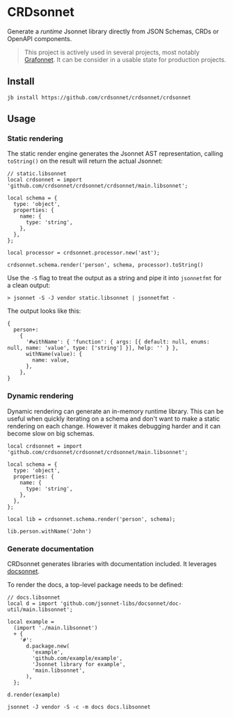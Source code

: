 # CRDsonnet

Generate a *runtime* Jsonnet library directly from JSON Schemas, CRDs or OpenAPI components.

> This project is actively used in several projects, most notably [Grafonnet](https://github.com/grafana/grafonnet). It can be consider in a usable state for production projects.

## Install

```console
jb install https://github.com/crdsonnet/crdsonnet/crdsonnet
```

## Usage

### Static rendering

The static render engine generates the Jsonnet AST representation, calling `toString()` on the result will return the actual Jsonnet:

```jsonnet
// static.libsonnet
local crdsonnet = import 'github.com/crdsonnet/crdsonnet/crdsonnet/main.libsonnet';

local schema = {
  type: 'object',
  properties: {
    name: {
      type: 'string',
    },
  },
};

local processor = crdsonnet.processor.new('ast');

crdsonnet.schema.render('person', schema, processor).toString()
```

Use the `-S` flag to treat the output as a string and pipe it into `jsonnetfmt` for a clean output:


```console
> jsonnet -S -J vendor static.libsonnet | jsonnetfmt -
```

The output looks like this:

```jsonnet
{
  person+:
    {
      '#withName': { 'function': { args: [{ default: null, enums: null, name: 'value', type: ['string'] }], help: '' } },
      withName(value): {
        name: value,
      },
    },
}
```

### Dynamic rendering

Dynamic rendering can generate an in-memory runtime library. This can be useful when quickly iterating on a schema and don't want to make a static rendering on each change. However it makes debugging harder and it can become slow on big schemas.

```jsonnet
local crdsonnet = import 'github.com/crdsonnet/crdsonnet/crdsonnet/main.libsonnet';

local schema = {
  type: 'object',
  properties: {
    name: {
      type: 'string',
    },
  },
};

local lib = crdsonnet.schema.render('person', schema);

lib.person.withName('John')
```


### Generate documentation

CRDsonnet generates libraries with documentation included. It leverages [docsonnet](https://github.com/jsonnet-libs/docsonnet).

To render the docs, a top-level package needs to be defined:

```jsonnet
// docs.libsonnet
local d = import 'github.com/jsonnet-libs/docsonnet/doc-util/main.libsonnet';

local example =
  (import './main.libsonnet')
  + {
    '#':
      d.package.new(
        'example',
        'github.com/example/example',
        'Jsonnet library for example',
        'main.libsonnet',
      ),
  };

d.render(example)
```

```console
jsonnet -J vendor -S -c -m docs docs.libsonnet
```
